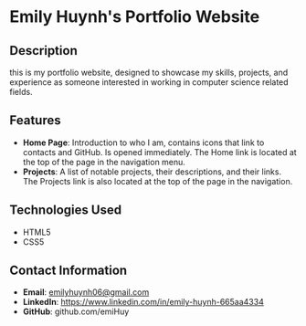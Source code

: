 # Emily Huynh's Portfolio Website

## Description
this is my portfolio website, designed to showcase my skills, projects, and experience as someone interested in working in computer science related fields.

## Features
- **Home Page**: Introduction to who I am, contains icons that link to contacts and GitHub. Is opened immediately. The Home link is located at the top of the page in the navigation menu.
- **Projects**: A list of notable projects, their descriptions, and their links. The Projects link is also located at the top of the page in the navigation.

## Technologies Used
- HTML5
- CSS5

## Contact Information
- **Email**: emilyhuynh06@gmail.com
- **LinkedIn**: https://www.linkedin.com/in/emily-huynh-665aa4334
- **GitHub**: github.com/emiHuy